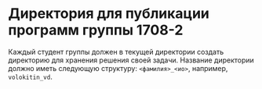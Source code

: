 # Директория для публикации программ группы 1708-2
Каждый студент группы должен в текущей директории
создать директорию для хранения решения своей задачи.
Название директории должно иметь следующую структуру:
`<фамилия>_<ио>`, например, `volokitin_vd`.
